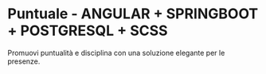 # Puntuale - ANGULAR + SPRINGBOOT + POSTGRESQL + SCSS
Promuovi puntualità e disciplina con una soluzione elegante per le presenze.
